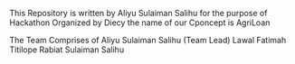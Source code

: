 This Repository is written by Aliyu Sulaiman Salihu
for the purpose of Hackathon Organized by Diecy
the name of our Cponcept is AgriLoan

The Team Comprises of 
Aliyu Sulaiman Salihu (Team Lead)
Lawal Fatimah Titilope
Rabiat Sulaiman Salihu
